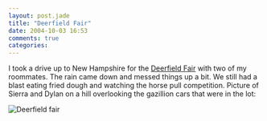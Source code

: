 ```yaml
---
layout: post.jade
title: "Deerfield Fair"
date: 2004-10-03 16:53
comments: true
categories:
---
```

I took a drive up to New Hampshire for the [Deerfield Fair][1] with two of my roommates. The rain came down and messed things up a bit. We still had a blast eating fried dough and watching the horse pull competition. Picture of Sierra and Dylan on a hill overlooking the gazillion cars that were in the lot:

<img src="/media/posts/deerfield-fair/deerfield.jpg" alt="Deerfield fair" title="deerfield-fair" class="scale" />

[1]: http://www.deerfieldfair.com/
